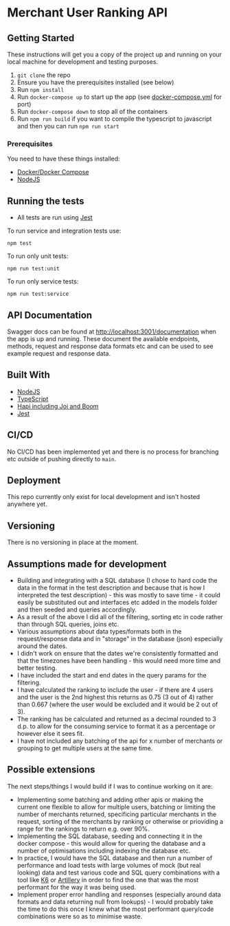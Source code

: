 # Merchant User Ranking API

## Getting Started

These instructions will get you a copy of the project up and running on your local machine for development and testing purposes. 

1. `git clone` the repo
2. Ensure you have the prerequisites installed (see below)
3. Run `npm install`
4. Run `docker-compose up` to start up the app (see [docker-compose.yml](./docker-compose.yml) for port)
4. Run `docker-compose down` to stop all of the containers
5. Run `npm run build` if you want to compile the typescript to javascript and then you can run `npm run start`

### Prerequisites

You need to have these things installed:
- [Docker/Docker Compose](https://www.docker.com/)
- [NodeJS](https://nodejs.org/en/)

## Running the tests

- All tests are run using [Jest](https://jestjs.io/)

To run service and integration tests use:

```
npm test
```

To run only unit tests:

```
npm run test:unit
```


To run only service tests:

```
npm run test:service
```

## API Documentation

Swagger docs can be found at [http://localhost:3001/documentation](http://localhost:3001/documentation) when the app is up and running. These document the available endpoints, methods, request and response data formats etc and can be used to see example request and response data.

## Built With

* [NodeJS](https://nodejs.org/en/)
* [TypeScript](https://www.typescriptlang.org/)
* [Hapi including Joi and Boom](https://hapi.dev/)
* [Jest](https://jestjs.io/en/)

## CI/CD

No CI/CD has been implemented yet and there is no process for branching etc outside of pushing directly to `main`.

## Deployment

This repo currently only exist for local development and isn't hosted anywhere yet.

## Versioning

There is no versioning in place at the moment.


## Assumptions made for development

- Building and integrating with a SQL database (I chose to hard code the data in the format in the test description and because that is how I interpreted the test description) - this was mostly to save time - it could easily be substituted out and interfaces etc added in the models folder and then seeded and queries accordingly.
- As a result of the above I did all of the filtering, sorting etc in code rather than through SQL queries, joins etc.
- Various assumptions about data types/formats both in the request/response data and in "storage" in the database (json) especially around the dates.
- I didn't work on ensure that the dates we're consistently formatted and that the timezones have been handling - this would need more time and better testing.
- I have included the start and end dates in the query params for the filtering.
- I have calculated the ranking to include the user - if there are 4 users and the user is the 2nd highest this returns as 0.75 (3 out of 4) rather than 0.667 (where the user would be excluded and it would be 2 out of 3).
- The ranking has be calculated and returned as a decimal rounded to 3 d.p. to allow for the consuming service to format it as a percentage or however else it sees fit.
- I have not included any batching of the api for x number of merchants or grouping to get multiple users at the same time.

## Possible extensions

The next steps/things I would build if I was to continue working on it are:
- Implementing some batching and adding other apis or making the current one flexible to allow for multiple users, batching or limiting the number of merchants returned, specificing particular merchants in the request, sorting of the merchants by ranking or otherwise or prioviding a range for the rankings to return e.g. over 90%.
- Implementing the SQL database, seeding and connecting it in the docker compose - this would allow for quering the database and a number of optimisations including indexing the database etc.
- In practice, I would have the SQL database and then run a number of performance and load tests with large volumes of mock (but real looking) data and test various code and SQL query combinations with a tool like [K6](https://k6.io/) or [Artillery](https://artillery.io/) in order to find the one that was the most performant for the way it was being used.
- Implement proper error handling and responses (especially around data formats and data returning null from lookups) - I would probably take the time to do this once I knew what the most performant query/code combinations were so as to minimise waste.

